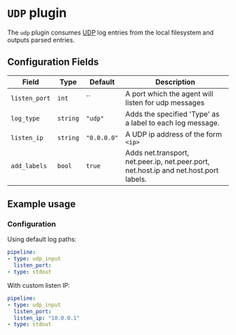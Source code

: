 # `UDP` plugin

The `udp` plugin consumes [UDP](https://en.wikipedia.org/wiki/User_Datagram_Protocol) log entries from the local filesystem and outputs parsed entries. 

## Configuration Fields

| Field | Type | Default | Description |
| --- | --- |--- | --- |
| `listen_port` | `int` | `` | A port which the agent will listen for udp messages |
| `log_type` | `string` | `"udp"` | Adds the specified 'Type' as a label to each log message. | 
| `listen_ip` | `string` | `"0.0.0.0"` | A UDP ip address of the form `<ip>` | 
| `add_labels` | `bool` | `true` | Adds net.transport, net.peer.ip, net.peer.port, net.host.ip and net.host.port labels. | 


## Example usage

### Configuration

Using default log paths:

```yaml
pipeline:
- type: udp_input
  listen_port: 
- type: stdout

```

With custom listen IP:

```yaml
pipeline:
- type: udp_input
  listen_port: 
  listen_ip: "10.0.0.1"
- type: stdout

```
